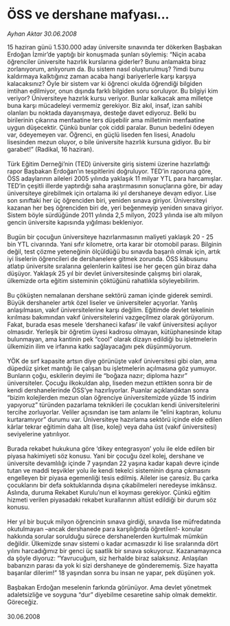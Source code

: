 # ÖSS ve dershane mafyası...

*Ayhan Aktar 30.06.2008*

<div class="taraf_structure_2col_1zq">
<div class="margen_n">



 <p>15 haziran günü 1.530.000 aday üniversite sınavında ter dökerken Başbakan Erdoğan İzmir’de yaptığı bir konuşmada şunları söylemiş: “Niçin acaba öğrenciler üniversite hazırlık kurslarına giderler? Bunu anlamakta biraz zorlanıyorum, anlıyorum da. Bu sistem nasıl oluşturulmuş? ?imdi bunu kaldırmaya kalktığınız zaman acaba hangi bariyerlerle karşı karşıya kalacaksınız? Öyle bir sistem var ki öğrenci okulda öğrendiği bilgiden imtihan edilmiyor, onun dışında farklı bilgiden soru soruluyor. Bu bilgiyi kim veriyor? Üniversiteye hazırlık kursu veriyor. Bunlar kalkacak ama milletçe buna karşı mücadeleyi vermemiz gerekiyor. Biz akıl, insaf, izan sahibi olanları bu noktada dayanışmaya, desteğe davet ediyoruz. Belki bu birilerinin çıkarına menfaatine ters düşebilir ama milletimin menfaatine uygun düşecektir. Çünkü bunlar çok ciddi paralar. Bunun bedelini ödeyen var, ödeyemeyen var. Öğrenci, en güçlü liseden fen lisesi, Anadolu lisesinden mezun oluyor, o bile üniversite hazırlık kursuna gidiyor. Bu bir garabet!” (Radikal, 16 haziran).<br/>
<br/>
Türk Eğitim Derneği’nin (TED) üniversite giriş sistemi üzerine hazırlattığı rapor Başbakan Erdoğan’ın tespitlerini doğruluyor. TED’in raporuna göre, ÖSS adaylarının aileleri 2005 yılında yaklaşık 11 milyar YTL para harcamışlar. TED’in çeşitli illerde yaptırdığı saha araştırmasının sonuçlarına göre, bir aday üniversiteye girebilmek için ortalama iki yıl dershaneye devam ediyor. Lise son sınıftaki her üç öğrenciden biri, yeniden sınava giriyor. Üniversiteyi kazanan her beş öğrenciden biri de, yeri beğenmeyip yeniden sınava giriyor. Sistem böyle sürdüğünde 2011 yılında 2,5 milyon, 2023 yılında ise altı milyon gencin üniversite kapısında yığılması bekleniyor.<br/>
<br/>
Bugün bir çocuğun üniversiteye hazırlanmasının maliyeti yaklaşık 20 - 25 bin YTL civarında. Yani sıfır kilometre, orta karar bir otomobil parası. Bilginin değil, test çözme yeteneğinin ölçüldüğü bu sınavda başarılı olmak için, artık iyi liselerin öğrencileri de dershanelere gitmek zorunda. ÖSS kâbusunu atlatıp üniversite sıralarına gelenlerin kalitesi ise her geçen gün biraz daha düşüyor. Yaklaşık 25 yıl bir devlet üniversitesinde çalışmış biri olarak, ülkemizde orta eğitim sisteminin çöktüğünü rahatlıkla söyleyebilirim.<br/>
<br/>
Bu çöküşten nemalanan dershane sektörü zaman içinde giderek semirdi. Büyük dershaneler artık özel liseler ve üniversiteler açıyorlar. Yanlış anlaşılmasın, vakıf üniversitelerine karşı değilim. Eğitimde devlet tekelinin kırılması bakımından vakıf üniversitelerini vazgeçilmez olarak görüyorum. Fakat, burada esas mesele ‘dershaneci kafası’ ile vakıf üniversitesi açılıyor olmasıdır. Yerleşik bir öğretim üyesi kadrosu olmayan, kütüphanesinde kitap bulunmayan, ama kantinin pek “cool” olarak dizayn edildiği bu işletmelerin ülkemizin ilim ve irfanına katkı sağlayacağını pek düşünmüyorum.<br/>
<br/>
YÖK de sırf kapasite artsın diye görünüşte vakıf üniversitesi gibi olan, ama düpedüz şirket mantığı ile çalışan bu işletmelerin açılmasına göz yumuyor. Bunların çoğu, eskilerin deyimi ile “boğaza nazır; diploma hazır” üniversiteler. Çocuğu ilkokuldan alıp, liseden mezun ettikten sonra bir de kendi dershanelerinde ÖSS’ye hazırlıyorlar. Puanlar açıklandıktan sonra “bizim kolejlerden mezun olan öğrenciye üniversitemizde yüzde 15 indirim yapıyoruz” türünden pazarlama teknikleri ile çocukları kendi üniversitelerini tercihe zorluyorlar. Veliler açısından ise tam anlamı ile “elini kaptıran, kolunu kurtaramıyor” durumu var. Üniversiteye hazırlama sektörü içinde elde edilen kârlar tekrar eğitimin daha alt (lise, kolej) veya daha üst (vakıf üniversitesi) seviyelerine yatırılıyor.<br/>
<br/>
Burada rekabet hukukuna göre ‘dikey entegrasyon’ yolu ile elde edilen bir piyasa hakimiyeti söz konusu. Yani bir çocuğu özel kolej, dershane ve üniversite devamlılığı içinde 7 yaşından 22 yaşına kadar kapalı devre içinde tutan ve maddi teşvikler yolu ile kendi tekelci sisteminin dışına çıkmasını engelleyen bir piyasa egemenliği tesis edilmiş. Aileler ise çaresiz. Bu çarka çocuklarını bir defa soktuklarında dışına çıkabilmeleri neredeyse imkânsız. Aslında, duruma Rekabet Kurulu’nun el koyması gerekiyor. Çünkü eğitim hizmeti verilen piyasadaki rekabet kurallarının altüst edildiği bir durum söz konusu.<br/>
<br/>
Her yıl bir buçuk milyon öğrencinin sınava girdiği, sınavda lise müfredatında okutulmayan –ancak dershanede para karşılığında öğretilen!- konular hakkında sorular sorulduğu sürece dershanelerden kurtulmak mümkün değildir. Ülkemizde sınav sistemi o kadar acımasızdır ki lise sıralarında dört yılını harcadığımız bir genci üç saatlik bir sınava sokuyoruz. Kazanamayınca da şöyle diyoruz: “Yavrucuğum, siz herhalde biraz salaksınız. Anlaşılan babanızın parası da yok ki sizi dershaneye de gönderememiş. Size hayatta başarılar dilerim!” 18 yaşından sonra bu insan ne yapar, pek düşünen yok.<br/>
<br/>
Başbakan Erdoğan meselenin farkında görünüyor. Ama devlet yönetmek adaletsizliğe ve soyguna “dur” diyebilme cesaretine sahip olmak demektir. Göreceğiz.<br/>
<br/>
30.06.2008</p>

<br/>


<div id="taraf_not">
</div>

</div>


</div>
